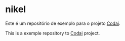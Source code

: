 # nikel

Este é um repositório de exemplo para o projeto [Codai](https://codai.growdev.com.br/).

This is a exemple repository to [Codai](https://codai.growdev.com.br/) project.
